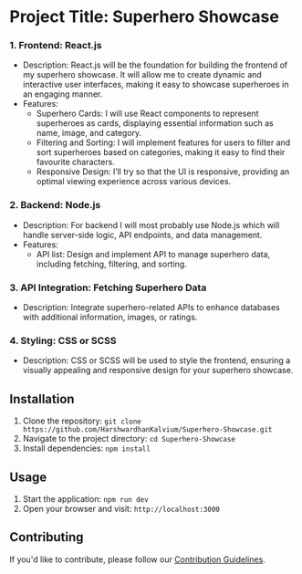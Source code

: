 # Project Title: Superhero Showcase

### 1. Frontend: React.js
- Description: React.js will be the foundation for building the frontend of my superhero showcase. It will allow me to create dynamic and interactive user interfaces, making it easy to showcase superheroes in an engaging manner.
- Features:
  - Superhero Cards: I will use React components to represent superheroes as cards, displaying essential information such as name, image, and category.
  - Filtering and Sorting: I will implement features for users to filter and sort superheroes based on categories, making it easy to find their favourite characters.
  - Responsive Design: 	I’ll try so that the UI is responsive, providing an optimal viewing experience across various devices.

### 2. Backend: Node.js
- Description: For backend I will most probably use Node.js which will handle server-side logic, API endpoints, and data management.
- Features:
  - API list: Design and implement API to manage superhero data, including fetching, filtering, and sorting.

### 3. API Integration: Fetching Superhero Data
- Description: Integrate superhero-related APIs to enhance databases with additional information, images, or ratings.

### 4. Styling: CSS or SCSS
- Description: CSS or SCSS will be used to style the frontend, ensuring a visually appealing and responsive design for your superhero showcase.

## Installation
1. Clone the repository: `git clone https://github.com/HarshwardhanKalvium/Superhero-Showcase.git`
2. Navigate to the project directory: `cd Superhero-Showcase`
3. Install dependencies: `npm install`

## Usage
1. Start the application: `npm run dev`
2. Open your browser and visit: `http://localhost:3000`

## Contributing
If you'd like to contribute, please follow our [Contribution Guidelines](CONTRIBUTING.md).
